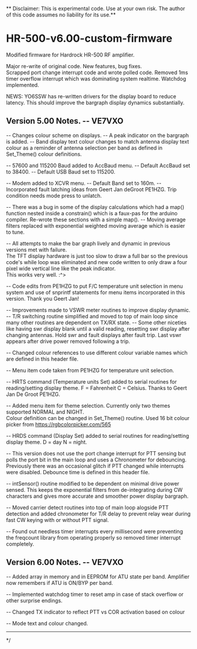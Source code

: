 ** Disclaimer:  This is experimental code.  Use at your own risk. The author of this code assumes no liability for its use.**

# HR-500-v6.00-custom-firmware
Modified firmware for Hardrock HR-500 RF amplifier.

Major re-write of original code.
New features, bug fixes.  
Scrapped port change interrupt code and wrote polled code.
Removed 1ms timer overflow interrupt which was dominating system realtime.
Watchdog implemented.


NEWS: YO6SSW has re-written drivers for the display board to reduce latency.  This should improve the bargraph 
      display dynamics substantially.

Version 5.00 Notes. -- VE7VXO
  ------------------
  -- Changes colour scheme on displays.
  -- A peak indicator on the bargraph is added. 
  -- Band display text colour changes to match antenna display text colour as a reminder 
      of antenna selection per band as defined in Set_Theme() colour definitions.
  
  -- 57600 and 115200 Baud added to AccBaud menu.
  -- Default AccBaud set to 38400.
  -- Default USB Baud set to 115200.
  
  -- Modem added to XCVR menu.
  -- Default Band set to 160m.
  -- Incorporated fault latching ideas from Geert Jan deGroot PE1HZG.  Trip condition needs mode press to unlatch.
  

  -- There was a bug in some of the display calculations which had a map() function nested inside a constrain()
      which is a faux-pas for the arduino compiler.  Re-wrote these sections with a simple map().
  -- Moving average filters replaced with exponential weighted moving average which is easier to tune.

  -- All attempts to make the bar graph lively and dynamic in previous versions met with failure.  
      The TFT display hardware is just too slow to draw a full bar so the previous code's while loop
      was eliminated and new code written to only draw a four pixel wide vertical line like the peak indicator.  
      This works very well. :^> 
      
  -- Code edits from PE1HZG to put F/C temperature unit selection in menu system and use of snprintf statements
      for menu items incorporated in this version.  Thank you Geert Jan!  
  
  -- Improvements made to VSWR meter routines to improve display dynamic.
  -- T/R switching routine simplified and moved to top of main loop since many other routines are dependent on TX/RX state.
  -- Some other niceties like having swr display blank until a valid reading, resetting swr 
      display after changing antennas.  Hold swr and fault displays after fault trip.  Last vswr appears after
      drive power removed following a trip.

  -- Changed colour references to use different colour variable names which are defined in this header file.

  -- Menu item code taken from PE1HZG for temperature unit selection.    
  
  -- HRTS command (Temperature units Set) added to serial routines for reading/setting display theme.
      F = Fahrenheit  C = Celsius. Thanks to Geert Jan De Groot PE1HZG.
  
  -- Added menu item for theme selection. Currently only two themes supported NORMAL and NIGHT.  
      Colour definition can be changed in Set_Theme() routine. 
      Used 16 bit colour picker from https://rgbcolorpicker.com/565

  -- HRDS command (Display Set) added to serial routines for reading/setting display theme.
      D = day  N = night.
  
  -- This version does not use the port change interrupt for PTT sensing but polls the port bit in the main 
      loop and uses a Chronometer for debouncing.  Previously there was an occasional glitch if PTT changed while 
      interrupts were disabled.  Debounce time is defined in this header file.

  -- intSensor() routine modified to be dependent on minimal drive power sensed.  This keeps the exponential
      filters from de-integrating during CW characters and gives more accurate and smoother power display bargraph.

  -- Moved carrier detect routines into top of main loop alogside PTT detection and added chronometer for T/R delay
      to prevent relay wear during fast CW keying with or without PTT signal.

  -- Found out needless timer interrupts every millisecond were preventing the freqcount library from operating properly
      so removed timer interrupt completely.
      
 Version 6.00 Notes. -- VE7VXO
  ------------------
  -- Added array in memory and in EEPROM for ATU state per band.  Amplifier now remembers if ATU is ON/BYP per band.

  -- Implemented watchdog timer to reset amp in case of stack overflow or other surprise endings.

  -- Changed TX indicator to reflect PTT vs COR activation based on colour

  -- Mode text and colour changed.
      
 * *************************************************************************************************************
 */
